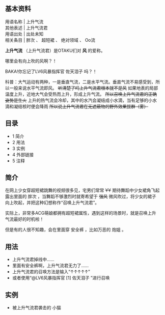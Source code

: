 **基本资料**  
---  
用语名称  |  上升气流   
其他表述  |  上升气流君   
用语出处  |  出处未知   
相关条目  |  胖次  、  超短裙  、  绝对领域  、  Oo流   
  
**上升气流** （上升气流君）是OTAKU们对 **风** 的爱称。

哪里会有向上吹的风啊？！

BAKA!你忘记了LV6风暴指挥官  佐天泪子  吗？！

科普：大气运动有两种，一是垂直气流，二是水平气流。垂直气流不易感受到，所以一般来说水平气流即风。 ~~听清楚了吗上升气流君根本就不是风~~
如果地表的局部温度上升，近地大气会受热而上升，形成上升气流。 ~~所以召唤上升气流君的正确姿势是生火~~
上升的热气流会冷却，其中的水汽会凝结成小水滴，当有足够的小水滴和凝结核时便会降雨 ~~所以说上升气流君在无遮蔽物的野外效果拔群（雾）~~

##  目录

  * 1  简介 
  * 2  用法 
  * 3  实例 
  * 4  外部链接 
  * 5  注释 

##  简介

在网上少女穿超短裙跳舞的视频很多见，宅男们常常 ~~YY~~ 期待舞蹈中少女裙角飞起露出里面的  胖次  ，当舞蹈不够激烈时就寄希望于 ~~强风~~
微风吹过，将少女的裙子向上吹起，并把这种幻想称作“召唤上升气流君”。

实际上，非常多ACG萌娘都拥有超短裙属性，遇到这样的场景时，就是召唤上升气流最好的时机啦！

但是有的人很不知趣，会在里面穿  安全裤  ，比如万恶的  炮姐  。

##  用法

  * 上升气流君掉线中…… 
  * 里面有安全裤啊，上升气流君无力了…… 
  * 上升气流君的召唤方法是输入“↑↑↑↑↑” 
  * 或者使用“@LV6风暴指挥官  [1]  佐天泪子  ”进行召唤 

##  实例

  * 被上升气流君袭击的  小猫 